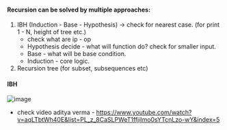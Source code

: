 #### Recursion can be solved by multiple approaches:
1. IBH (Induction - Base - Hypothesis) -> check for nearest case. (for print 1 - N, height of tree etc.)
   - check what are ip - op
   - Hypothesis decide - what will function do? check for smaller input.
   - Base - what will be base condition.
   - Induction - core logic.
3. Recursion tree (for subset, subsequences etc)

#### IBH
![image](https://github.com/user-attachments/assets/c2c53bdf-380e-4fbe-89ff-9a9249617e40)
- check video aditya verma - https://www.youtube.com/watch?v=aqLTbtWh40E&list=PL_z_8CaSLPWeT1ffjiImo0sYTcnLzo-wY&index=5
